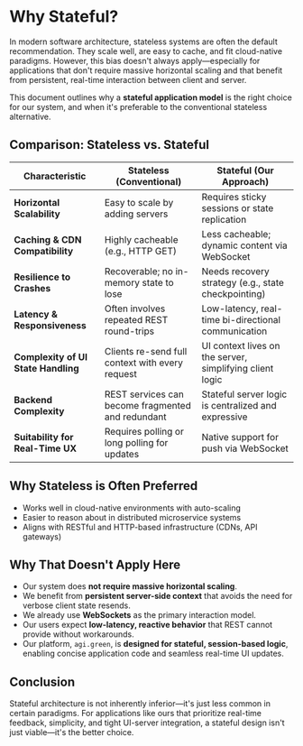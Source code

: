 # Why Stateful?

In modern software architecture, stateless systems are often the default recommendation. They scale well, are easy to cache, and fit cloud-native paradigms. However, this bias doesn't always apply—especially for applications that don't require massive horizontal scaling and that benefit from persistent, real-time interaction between client and server.

This document outlines why a **stateful application model** is the right choice for our system, and when it's preferable to the conventional stateless alternative.

## Comparison: Stateless vs. Stateful

| Characteristic                          | Stateless (Conventional)                                 | Stateful (Our Approach)                                     |
|----------------------------------------|-----------------------------------------------------------|-------------------------------------------------------------|
| **Horizontal Scalability**             | Easy to scale by adding servers                          | Requires sticky sessions or state replication               |
| **Caching & CDN Compatibility**        | Highly cacheable (e.g., HTTP GET)                        | Less cacheable; dynamic content via WebSocket               |
| **Resilience to Crashes**              | Recoverable; no in-memory state to lose                  | Needs recovery strategy (e.g., state checkpointing)         |
| **Latency & Responsiveness**           | Often involves repeated REST round-trips                 | Low-latency, real-time bi-directional communication         |
| **Complexity of UI State Handling**    | Clients re-send full context with every request          | UI context lives on the server, simplifying client logic    |
| **Backend Complexity**                 | REST services can become fragmented and redundant        | Stateful server logic is centralized and expressive         |
| **Suitability for Real-Time UX**       | Requires polling or long polling for updates             | Native support for push via WebSocket                       |

## Why Stateless is Often Preferred
- Works well in cloud-native environments with auto-scaling
- Easier to reason about in distributed microservice systems
- Aligns with RESTful and HTTP-based infrastructure (CDNs, API gateways)

## Why That Doesn't Apply Here
- Our system does **not require massive horizontal scaling**.
- We benefit from **persistent server-side context** that avoids the need for verbose client state resends.
- We already use **WebSockets** as the primary interaction model.
- Our users expect **low-latency, reactive behavior** that REST cannot provide without workarounds.
- Our platform, `agi.green`, is **designed for stateful, session-based logic**, enabling concise application code and seamless real-time UI updates.

## Conclusion
Stateful architecture is not inherently inferior—it's just less common in certain paradigms. For applications like ours that prioritize real-time feedback, simplicity, and tight UI-server integration, a stateful design isn't just viable—it's the better choice.
